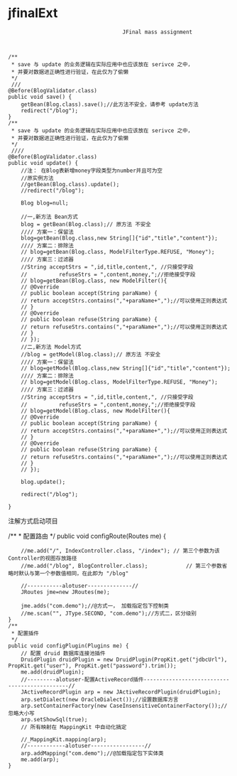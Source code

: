 # jfinalExt
                                        JFinal mass assignment
                                        
                                        
                                        
 	/**
	 * save 与 update 的业务逻辑在实际应用中也应该放在 serivce 之中，
	 * 并要对数据进正确性进行验证，在此仅为了偷懒
	 */
	 ///
	@Before(BlogValidator.class)
	public void save() {
		getBean(Blog.class).save();//此方法不安全，请参考 update方法
		redirect("/blog");
	}
	/**
	 * save 与 update 的业务逻辑在实际应用中也应该放在 serivce 之中，
	 * 并要对数据进正确性进行验证，在此仅为了偷懒
	 */
	 ////
	@Before(BlogValidator.class)
	public void update() {
		//注： 在Blog表新增money字段类型为number并且可为空
		//原实例方法
		//getBean(Blog.class).update();
		//redirect("/blog");
		
		Blog blog=null;
		
		//一,新方法 Bean方式
		blog = getBean(Blog.class);// 原方法 不安全
		//// 方案一：保留法
		blog=getBean(Blog.class,new String[]{"id","title","content"});
		//// 方案二：排除法
		// blog=getBean(Blog.class, ModelFilterType.REFUSE, "Money");
		//// 方案三：过滤器
		//String acceptStrs = ",id,title,content,", //只接受字段
		//			refuseStrs = ",content,money,";//拒绝接受字段
		// blog=getBean(Blog.class, new ModelFilter(){
		// @Override
		// public boolean accept(String paraName) {
		// return acceptStrs.contains(","+paraName+",");//可以使用正则表达式
		// }
		// @Override
		// public boolean refuse(String paraName) {
		// return refuseStrs.contains(","+paraName+",");//可以使用正则表达式
		// }
		// });
		//二,新方法 Model方式
		//blog = getModel(Blog.class);// 原方法 不安全
		//// 方案一：保留法
		// blog=getModel(Blog.class,new String[]{"id","title","content"});
		//// 方案二：排除法
		// blog=getModel(Blog.class, ModelFilterType.REFUSE, "Money");
		//// 方案三：过滤器
		//String acceptStrs = ",id,title,content,", //只接受字段
		//			refuseStrs = ",content,money,";//拒绝接受字段
		// blog=getModel(Blog.class, new ModelFilter(){
		// @Override
		// public boolean accept(String paraName) {
		// return acceptStrs.contains(","+paraName+",");//可以使用正则表达式
		// }
		// @Override
		// public boolean refuse(String paraName) {
		// return refuseStrs.contains(","+paraName+",");//可以使用正则表达式
		// }
		// });
 
		blog.update();
 
		redirect("/blog");
		
	}
  
  
  
  注解方式启动项目
  
  
  /**
	 * 配置路由
	 */
	public void configRoute(Routes me) {
		
		//me.add("/", IndexController.class, "/index");	// 第三个参数为该Controller的视图存放路径
		//me.add("/blog", BlogController.class);			// 第三个参数省略时默认与第一个参数值相同，在此即为 "/blog"
	
		//-----------alotuser--------------//
		JRoutes jme=new JRoutes(me);
		
		jme.adds("com.demo");//@方式一， 加载指定包下控制类
		//me.scan("", JType.SECOND, "com.demo");//方式二，区分级别
	}
	/**
	 * 配置插件
	 */
	public void configPlugin(Plugins me) {
		// 配置 druid 数据库连接池插件
		DruidPlugin druidPlugin = new DruidPlugin(PropKit.get("jdbcUrl"), PropKit.get("user"), PropKit.get("password").trim());
		me.add(druidPlugin);
		//---------alotuser-配置ActiveRecord插件----------------------------------------------//
		JActiveRecordPlugin arp = new JActiveRecordPlugin(druidPlugin);
		arp.setDialect(new OracleDialect());//设置数据库方言
		arp.setContainerFactory(new CaseInsensitiveContainerFactory());//忽略大小写
		arp.setShowSql(true);
		// 所有映射在 MappingKit 中自动化搞定
		
		//_MappingKit.mapping(arp);
		//------------alotuser-----------------//
		arp.addMapping("com.demo");//@加载指定包下实体类
		me.add(arp);
	}
  
  
  
